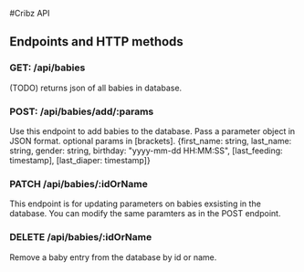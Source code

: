 #Cribz API

## Endpoints and HTTP methods

### GET: /api/babies
(TODO)
returns json of all babies in database.

### POST: /api/babies/add/:params
Use this endpoint to add babies to the database. Pass a parameter object in JSON format. optional params in [brackets].
{first_name: string, last_name: string, gender: string, birthday: "yyyy-mm-dd HH:MM:SS", [last_feeding: timestamp], [last_diaper: timestamp]}

### PATCH /api/babies/:idOrName
This endpoint is for updating parameters on babies exsisting in the database. You can modify the same paramters as in the POST endpoint.

### DELETE /api/babies/:idOrName
Remove a baby entry from the database by id or name.